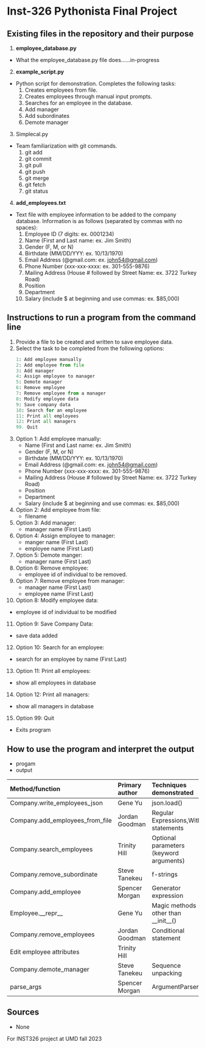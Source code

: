 # Inst-326 Pythonista Final Project

## Existing files in the repository and their purpose
1. **employee_database.py**
  * What the employee_database.py file does......in-progress
2. **example_script.py**
  * Python script for demonstration. Completes the following tasks:
     1. Creates employees from file.
     2. Creates employees through manual input prompts.
     3. Searches for an employee in the database.
     4. Add manager
     5. Add subordinates
     6. Demote manager   
3. Simplecal.py
  * Team familiarization with git commands.
    1. git add
    2. git commit
    3. git pull
    4. git push
    5. git merge
    6. git fetch
    7. git status
4. **add_employees.txt**
  * Text file with employee information to be added to the company database. Information is as follows (separated by commas with no spaces):
    1. Employee ID (7 digits: ex. 0001234)
    2. Name (First and Last name: ex. Jim Smith)
    3. Gender (F, M, or N)
    4. Birthdate (MM/DD/YYY: ex. 10/13/1970)
    5. Email Address (@gmail.com: ex. john54@gmail.com)
    6. Phone Number (xxx-xxx-xxxx: ex. 301-555-9876)
    7. Mailing Address (House # followed by Street Name: ex. 3722 Turkey Road)
    8. Position
    9. Department
    10. Salary (include $ at beginning and use commas: ex. $85,000)

## Instructions to run a program from the command line
1. Provide a file to be created and written to save employee data. 
2. Select the task to be completed from the following options:
   ```python
   1: Add employee manually
   2: Add employee from file
   3: Add manager
   4: Assign employee to manager
   5: Demote manager
   6: Remove employee
   7: Remove employee from a manager
   8: Modify employee data
   9: Save company data
   10: Search for an employee
   11: Print all employees
   12: Print all managers
   99. Quit
   ```
3. Option 1: Add employee manually:
   * Name (First and Last name: ex. Jim Smith)
   * Gender (F, M, or N)
   * Birthdate (MM/DD/YYY: ex. 10/13/1970)
   * Email Address (@gmail.com: ex. john54@gmail.com)
   * Phone Number (xxx-xxx-xxxx: ex. 301-555-9876)
   * Mailing Address (House # followed by Street Name: ex. 3722 Turkey Road)
   * Position
   * Department
   * Salary (include $ at beginning and use commas: ex. $85,000)
4. Option 2: Add employee from file:
   * filename
5. Option 3: Add manager:
   * manager name (First Last)
6. Option 4: Assign employee to manager:
   * manger name (First Last)
   * employee name (First Last)
7. Option 5: Demote manger:
   * manager name (First Last)
8. Option 6: Remove employee:
   * employee id of individual to be removed.
9. Option 7: Remove employee from manager:
   * manager name (First Last)
   * employee name (First Last)
10. Option 8: Modify employee data:
   * employee id of individual to be modified
11. Option 9: Save Company Data:
   * save data added
12. Option 10: Search for an employee:
   * search for an employee by name (First Last)
13. Option 11: Print all employees:
   * show all employees in database
14. Option 12: Print all managers:
   * show all managers in database
15. Option 99: Quit
   * Exits program

## How to use the program and interpret the output
* progam
* output


|Method/function                |Primary author  |Techniques demonstrated                  |
| :---------------------------- | :------------- | :-------------------------------------- |
|Company.write_employees_json   |Gene Yu         |json.load()                              |
|Company.add_employees_from_file|Jordan Goodman  |Regular Expressions,With statements      |
|Company.search_employees       |Trinity Hill    |Optional parameters (keyword arguments)  |
|Company.remove_subordinate     |Steve Tanekeu   |f-strings                                |
|Company.add_employee           |Spencer Morgan  |Generator expression                     |
|Employee.\_\_repr\_\_          |Gene Yu         |Magic methods other than \_\_init\_\_()  |
|Company.remove_employees       |Jordan Goodman  |Conditional statement                    |
|Edit employee attributes       |Trinity Hill    |                                         |
|Company.demote_manager         |Steve Tanekeu   |Sequence unpacking                       |
|parse_args                     |Spencer Morgan  |ArgumentParser                           |
  
## Sources
* None


For INST326 project at UMD fall 2023
